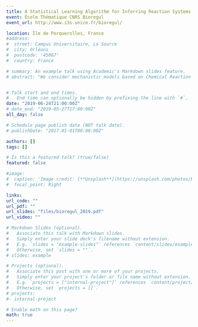 ```yaml
---
title: A Statistical Learning Algorithm for Inferring Reaction Systems from Time Series Data
event: École Thématique CNRS Bioregul
event_url: http://www.i3s.unice.fr/bioregul/

location: Île de Porquerolles, France
#address:
#  street: Campus Universitaire, La Source
#  city: Orléans
#  postcode: '45067'
#  country: France

# summary: An example talk using Academic's Markdown slides feature.
# abstract: "We consider mechanistic models based on Chemical Reaction Networks (CRN)


# Talk start and end times.
#   End time can optionally be hidden by prefixing the line with `#`.
date: "2019-06-24T21:00:00Z"
# date_end: "2019-05-27T17:00:00Z"
all_day: false

# Schedule page publish date (NOT talk date).
# publishDate: "2017-01-01T00:00:00Z"

authors: []
tags: []

# Is this a featured talk? (true/false)
featured: false

#image:
#  caption: 'Image credit: [**Unsplash**](https://unsplash.com/photos/bzdhc5b3Bxs)'
#  focal_point: Right

links:
url_code: ""
url_pdf: ""
url_slides: "files/bioregul_2019.pdf"
url_video: ""

# Markdown Slides (optional).
#   Associate this talk with Markdown slides.
#   Simply enter your slide deck's filename without extension.
#   E.g. `slides = "example-slides"` references `content/slides/example-slides.md`.
#   Otherwise, set `slides = ""`.
# slides: example

# Projects (optional).
#   Associate this post with one or more of your projects.
#   Simply enter your project's folder or file name without extension.
#   E.g. `projects = ["internal-project"]` references `content/project/deep-learning/index.md`.
#   Otherwise, set `projects = []`.
# projects:
#- internal-project

# Enable math on this page?
math: true
---
```


